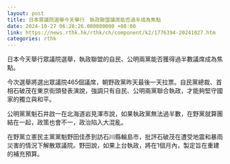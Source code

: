```yaml
---
layout: post
title: 日本眾議院選舉今天舉行　執政聯盟議席能否過半成為焦點
date: 2024-10-27 06:28:26.000000000 +08:00
link: https://news.rthk.hk/rthk/ch/component/k2/1776394-20241027.htm
categories: rthk
---
```


日本今天舉行眾議院選舉，執政聯盟的自民、公明兩黨能否獲得過半數議席成為焦點。

今次選舉將選出眾議院465個議席，朝野政黨昨天最後一天拉票。自民黨總裁、首相石破茂在東京街頭發表演說，強調只有自民、公明兩黨聯合執政，才能夠堅守國家的獨立與和平。

公明黨黨魁石井啟一在北海道岩見澤市說，如果執政黨無法過半數，在野黨就算團結在一起，政策也會不一，政治陷入大混亂。

在野黨立憲民主黨黨魁野田佳彥到訪石川縣輪島市，批評石破茂在遭受地震和暴雨災害的情況下解散眾議院。野田說，如果上台執政，將在1個月內，製定旨在重建的補充預算。
